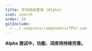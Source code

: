 ```yaml
---
title: 字词高级查询 (Alpha)
icon: search
order: 10
gitInclude:
  - ../.vuepress/components/TPhr.vue
---
```


<script setup>
import TPhr from '@components/TPhr.vue';
</script>

**Alpha 测试中，功能、词库待持续完善。**

<TPhr />
